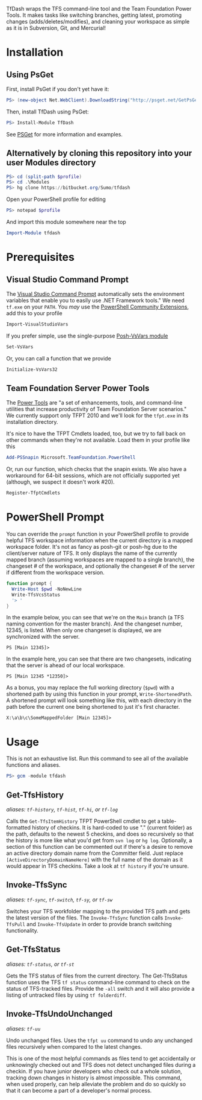 TfDash wraps the TFS command-line tool and the Team Foundation Power Tools. It makes tasks like switching branches, getting latest, promoting changes (adds/deletes/modifies), and cleaning your workspace as simple as it is in Subversion, Git, and Mercurial!

# Installation

## Using PsGet

First, install PsGet if you don't yet have it:

```powershell
PS> (new-object Net.WebClient).DownloadString("http://psget.net/GetPsGet.ps1") | iex
```

Then, install TfDash using PsGet:

```powershell
PS> Install-Module TfDash
```

See [PSGet](http://psget.net/) for more information and examples.

## Alternatively by cloning this repository into your user Modules directory

```powershell
PS> cd (split-path $profile)
PS> cd .\Modules
PS> hg clone https://bitbucket.org/Sumo/tfdash
```

Open your PowerShell profile for editing

```powershell
PS> notepad $profile
```

And import this module somewhere near the top

```powershell
Import-Module tfdash
```

# Prerequisites

## Visual Studio Command Prompt
The [Visual Studio Command Prompt][2] automatically sets the environment variables that enable you to easily use .NET Framework tools." We need `tf.exe` on your `PATH`. You _may_ use the [PowerShell Community Extensions][4], add this to your profile

```powershell
Import-VisualStudioVars
```

If you prefer simple, use the single-purpose [Posh-VsVars module][3] 


```powershell
Set-VsVars
```

Or, you can call a function that we provide 


```powershell
Initialize-VsVars32
```

## Team Foundation Server Power Tools
The [Power Tools][1] are "a set of enhancements, tools, and command-line utilities that increase productivity of Team Foundation Server scenarios." We currently support only TFPT 2010 and we'll look for the `tfpt.exe` in its installation directory.

It's nice to have the TFPT Cmdlets loaded, too, but we try to fall back on other commands when they're not available. Load them in your profile like this

```powershell
Add-PSSnapin Microsoft.TeamFoundation.PowerShell
```

Or, run our function, which checks that the snapin exists. We also have a workaround for 64-bit sessions, which are not officially supported yet (although, we suspect it doesn't work #20).

```powershell
Register-TfptCmdlets
```

# PowerShell Prompt

You can override the `prompt` function in your PowerShell profile to provide helpful TFS workspace information when the current directory is a mapped workspace folder. It's not as fancy as posh-git or posh-hg due to the client/server nature of TFS.  It only displays the name of the currently mapped branch (assuming workspaces are mapped to a single branch), the changeset # of the workspace, and optionally the changeset # of the server if different from the workspace version.

```powershell
function prompt {
  Write-Host $pwd -NoNewLine
  Write-TfsVcsStatus
  '> '
}
```

In the example below, you can see that we're on the `Main` branch (a TFS naming convention for the master branch). And the changeset number, 12345, is listed. When only one changeset is displayed, we are synchronized with the server.

```text
PS [Main 12345]>
``` 

In the example here, you can see that there are two changesets, indicating that the server is ahead of our local workspace.

```text
PS [Main 12345 *12350]>
```

As a bonus, you may replace the full working directory (`$pwd`) with a shortened path by using this function in your prompt, `Write-ShortenedPath`. A shortened prompt will look something like this, with each directory in the path before the current one being shortened to just it's first character.

```text
X:\a\b\c\SomeMappedFolder [Main 12345]>
```

# Usage

This is not an exhaustive list. Run this command to see all of the available functions and aliases.

```powershell
PS> gcm -module tfdash
```

## Get-TfsHistory
_aliases: `tf-history`, `tf-hist`, `tf-hi`, or `tf-log`_

Calls the `Get-TfsItemHistory` TFPT PowerShell cmdlet to get a table-formatted history of checkins. It is hard-coded to use "." (current folder) as the path, defaults to the newest 5 checkins, and does so recursively so that the history is more like what you'd get from `svn log` or `hg log`. Optionally, a section of this function can be commented out if there's a desire to remove an active directory domain name from the Committer field.  Just replace `[ActiveDirectoryDomainNameHere]` with the full name of the domain as it would appear in TFS checkins.  Take a look at `tf history` if you're unsure.

## Invoke-TfsSync
_aliases: `tf-sync`, `tf-switch`, `tf-sy`, or `tf-sw`_

Switches your TFS workfolder mapping to the provided TFS path and gets the latest version of the files.  The `Invoke-TfsSync` function calls `Invoke-TfsPull` and `Invoke-TfsUpdate` in order to provide branch switching functionality.

## Get-TfsStatus
_aliases: `tf-status`, or `tf-st`_

Gets the TFS status of files from the current directory.  The Get-TfsStatus function uses the TFS `tf status` command-line command to check on the status of TFS-tracked files.  Provide the `-all` switch and it will also provide a listing of untracked files by using `tf folderdiff`.

## Invoke-TfsUndoUnchanged
_aliases: `tf-uu`_

Undo unchanged files.  Uses the `tfpt uu` command to undo any unchanged files recursively when compared to the latest changes.

This is one of the most helpful commands as files tend to get accidentally or unknowingly checked out and TFS does not detect unchanged files during a checkin.  If you have junior developers who check out a whole solution, tracking down changes in history is almost impossible.  This command, when used properly, can help alleviate the problem and do so quickly so that it can become a part of a developer's normal process.


 [1]: http://www.microsoft.com/en-us/download/details.aspx?id=35775
 [2]: http://msdn.microsoft.com/en-us/library/ms229859.aspx
 [3]: https://github.com/Iristyle/Posh-VsVars
 [4]: http://pscx.codeplex.com/